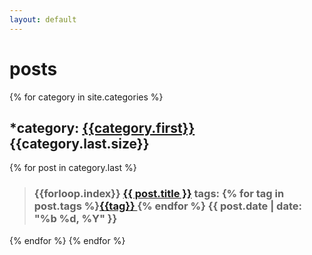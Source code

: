 ```yaml
---
layout: default
---
```

# posts
{% for category in site.categories %}
## *category: [{{category.first}}]({{site.baseurl}}/category/{{category.first}})  {{category.last.size}}
{% for post in category.last %}
>### {{forloop.index}} [{{ post.title }}]({{post.url}})  	tags: {% for tag in post.tags %}[{{tag}} ]({{site.baseurl}}/tag/{{tag}}){% endfor %}     {{ post.date | date: "%b %d, %Y" }}  

{% endfor %}
{% endfor %}